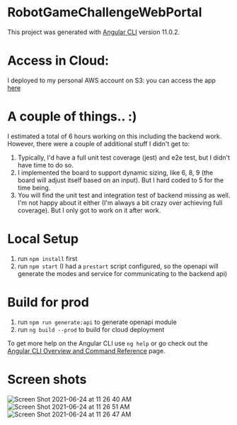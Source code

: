 # RobotGameChallengeWebPortal

This project was generated with [Angular CLI](https://github.com/angular/angular-cli) version 11.0.2.

# Access in Cloud: 
I deployed to my personal AWS account on S3: you can access the app [here](http://game-arcade.s3-website.ca-central-1.amazonaws.com/)

# A couple of things.. :)
I estimated a total of 6 hours working on this including the backend work. However, there were a couple of additional stuff I didn't get to: 

1. Typically, I'd have a full unit test coverage (jest) and e2e test, but I didn't have time to do so. 
2. I implemented the board to support dynamic sizing, like 6, 8, 9 (the board will adjust itself based on an input). But I hard coded to 5 for the time being.
3. You will find the unit test and integration test of backend missing as well. I'm not happy about it either (I'm always a bit crazy over achieving full coverage). But I only got to work on it after work. 

# Local Setup 

1. run `npm install` first
2. run `npm start` (I had a `prestart` script configured, so the openapi will generate the modes and service for communicating to the backend api)

# Build for prod
1. run `npm run generate:api` to generate openapi module
2. run `ng build --prod` to build for cloud deployment

To get more help on the Angular CLI use `ng help` or go check out the [Angular CLI Overview and Command Reference](https://angular.io/cli) page.

# Screen shots
![Screen Shot 2021-06-24 at 11 26 40 AM](https://user-images.githubusercontent.com/18537184/123275738-28121000-d4df-11eb-969f-810662ef9fa3.png)
![Screen Shot 2021-06-24 at 11 26 51 AM](https://user-images.githubusercontent.com/18537184/123275746-2a746a00-d4df-11eb-879d-93c68fe24a0e.png)
![Screen Shot 2021-06-24 at 11 26 47 AM](https://user-images.githubusercontent.com/18537184/123275751-2c3e2d80-d4df-11eb-8c50-68c0380798e5.png)

